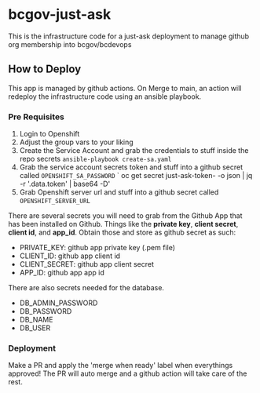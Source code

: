# bcgov-just-ask

This is the infrastructure code for a just-ask deployment to manage github org membership into bcgov/bcdevops

## How to Deploy

This app is managed by github actions. On Merge to main, an action will redeploy the infrastructure code using an ansible playbook.

### Pre Requisites
1. Login to Openshift
2. Adjust the group vars to your liking
3. Create the Service Account and grab the credentials to stuff inside the repo secrets
`ansible-playbook create-sa.yaml`
4. Grab the service account secrets token and stuff into a github secret called `OPENSHIFT_SA_PASSWORD`
` oc get secret just-ask-token-<id> -o json | jq -r '.data.token' | base64 -D'
5. Grab Openshift server url and stuff into a github secret called `OPENSHIFT_SERVER_URL`

There are several secrets you will need to grab from the Github App that has been installed on Github. Things like the __private key__, __client secret__, __client id__, and __app_id__. Obtain those and store as github secret as such:

- PRIVATE_KEY: github app private key (.pem file)
- CLIENT_ID: github app client id
- CLIENT_SECRET: github app client secret
- APP_ID: github app app id

There are also secrets needed for the database. 

- DB_ADMIN_PASSWORD
- DB_PASSWORD
- DB_NAME
- DB_USER

### Deployment

Make a PR and apply the 'merge when ready' label when everythings approved! The PR will auto merge and a github action will take care of the rest. 


